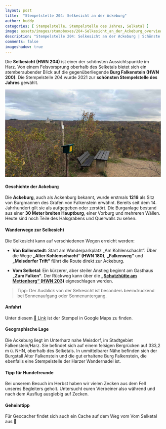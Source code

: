 ```yaml
---
layout: post
title:  "Stempelstelle 204: Selkesicht an der Ackeburg"
author: buddy
categories: [ Stempelstelle, Stempelstelle des Jahres, Selketal ]
image: assets/images/stampboxes/204-Selkesicht_an_der_Ackeburg_overview.jpg
description: "Stempelstelle 204: Selkesicht an der Ackeburg | Schönste Stempelstelle des Jahres 2021 | Ballenstedt"
comments: false
imageshadow: true
---
```


Die **Selkesicht (HWN 204)** ist einer der schönsten Aussichtspunkte im Harz. Von einem Felsvorsprung oberhalb des Selketals bietet sich ein atemberaubender Blick auf die gegenüberliegende **Burg Falkenstein (HWN 200)**. Die Stempelstelle 204 wurde 2021 zur **schönsten Stempelstelle des Jahres** gewählt.

![HWN 204](/assets/images/stampboxes/204-Selkesicht_an_der_Ackeburg_box.jpg "HWN 204 - Blick auf Burg Falkenstein")

#### Geschichte der Ackeburg

Die **Ackeburg**, auch als Ackenburg bekannt, wurde erstmals **1216** als Sitz von Burgmannen des Grafen von Falkenstein erwähnt. Bereits seit dem 14. Jahrhundert gilt sie als aufgegeben oder zerstört. Die Burganlage bestand aus einer **30 Meter breiten Hauptburg**, einer Vorburg und mehreren Wällen. Heute sind noch Teile des Halsgrabens und Querwalls zu sehen.

#### Wanderwege zur Selkesicht

Die Selkesicht kann auf verschiedenen Wegen erreicht werden:

- **Von Ballenstedt**: Start am Wanderparkplatz „Am Kohlenschacht“. Über die Wege **„Alter Kohlenschacht“ (HWN 180)**, **„Falkenweg“** und **„Meisdorfer Trift“** führt die Route direkt zur Ackeburg.

- **Vom Selketal**: Ein kürzerer, aber steiler Anstieg beginnt am Gasthaus **„Zum Falken“**. Der Rückweg kann über die [**„Schutzhütte am Mettenberg“ (HWN 203)**](/stempelstelle-203-schutzhuette-am-mettenberg) eigneschlagen werden.


> Tipp: Der Ausblick von der Selkesicht ist besonders beeindruckend bei Sonnenaufgang oder Sonnenuntergang. 


#### Anfahrt

Unter diesem [📍 Link](https://www.google.com/maps/dir/?api=1&origin=&destination=51.68547%2C%2011.25443) ist der Stempel in Google Maps zu finden.

#### Geographische Lage

Die Ackeburg liegt im Unterharz nahe Meisdorf, im Stadtgebiet Falkenstein/Harz. Sie befindet sich auf einem felsigen Bergrücken auf 333,2 m ü. NHN, oberhalb des Selketals. In unmittelbarer Nähe befinden sich der Burgstall Alter Falkenstein und die gut erhaltene Burg Falkenstein, die ebenfalls eine Stempelstelle der Harzer Wandernadel ist.


#### Tipp für Hundefreunde

Bei unserem Besuch im Herbst haben wir vielen Zecken aus dem Fell unseres Begleiters geholt. Untersucht euren Vierbeiner also während und nach dem Ausflug ausgiebig auf Zecken.

#### Geheimtipp

<span class="spoiler">Für Geocacher findet sich auch ein Cache auf dem Weg vom Vom Selketal aus 🤫</span>
